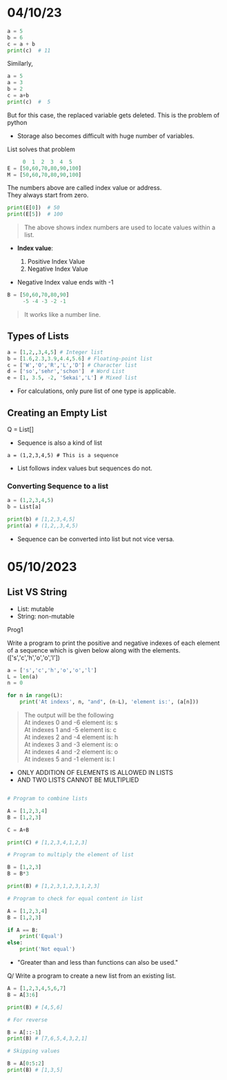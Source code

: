 # 04/10/23 

```py
a = 5 
b = 6
c = a + b 
print(c)  # 11
```

Similarly, 

```py
a = 5 
a = 3 
b = 2 
c = a+b 
print(c)  #  5 
```

But for this case, the replaced variable gets deleted. This is the problem of python

- Storage also becomes difficult with huge number of variables. 

List solves that problem 

```py
     0  1  2  3  4  5
E = [50,60,70,80,90,100]
M = [50,60,70,80,90,100]
```

The numbers above are called index value or address.  
They always start from zero. 

```py
print(E[0])  # 50 
print(E[5])  # 100 
```
> The above shows index numbers are used to locate values within a list. 

- **Index value**:
    1. Positive Index Value 
    2. Negative Index Value

- Negative Index value ends with -1 

```python
B = [50,60,70,80,90]
     -5 -4 -3 -2 -1 
```

> It works like a number line. 

## Types of Lists 

```py
a = [1,2,,3,4,5] # Integer list  
b = [1.6,2.3,3.9,4.4,5.6] # Floating-point list  
c = ['W','O','R','L','D'] # Character list  
d = ['so','sehr','schon']  # Word List  
e = [1, 3.5, -2, 'Sekai','L'] # Mixed list   
```

- For calculations, only pure list of one type is applicable. 

## Creating an Empty List 

Q = List[]

- Sequence is also a kind of list 

`a = (1,2,3,4,5) # This is a sequence`

- List follows index values but sequences do not. 

### Converting Sequence to a list 

```py 
a = (1,2,3,4,5)
b = List[a]

print(b) # [1,2,3,4,5]
print(a) # (1,2,,3,4,5)

```

- Sequence can be converted into list but not vice versa. 

# 05/10/2023

## List VS String 

- List: mutable 
- String: non-mutable 

Prog1

Write a program to print the positive and negative indexes of each element of a sequence which is given below along with the elements. (['s','c','h','o','o','l'])

```py
a = ['s','c','h','o','o','l']
L = len(a)
n = 0 

for n in range(L):
    print('At indexs', n, "and", (n-L), 'element is:', (a[n]))

```
> The output will be the following   
> At indexes 0 and -6 element is: s   
> At indexes 1 and -5 element is: c  
> At indexes 2 and -4 element is: h  
> At indexes 3 and -3 element is: o  
> At indexes 4 and -2 element is: o  
> At indexes 5 and -1 element is: l  

- ONLY ADDITION OF ELEMENTS IS ALLOWED IN LISTS 
- AND TWO LISTS CANNOT BE MULTIPLIED


```python

# Program to combine lists

A = [1,2,3,4]
B = [1,2,3]

C = A+B 

print(C) # [1,2,3,4,1,2,3]

```

```python
# Program to multiply the element of list 

B = [1,2,3]
B = B*3 

print(B) # [1,2,3,1,2,3,1,2,3]
```

```python
# Program to check for equal content in list 

A = [1,2,3,4]
B = [1,2,3]

if A == B: 
    print('Equal')
else: 
    print('Not equal')
```

- "Greater than and less than functions can also be used."

Q/ Write a program to create a new list from an existing list. 

```python
A = [1,2,3,4,5,6,7]
B = A[3:6]

print(B) # [4,5,6]

# For reverse 

B = A[::-1]
print(B) # [7,6,5,4,3,2,1]

# Skipping values 

B = A[0:5:2]
print(B) # [1,3,5]
```
